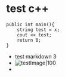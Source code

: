 # test c++  

```
public int main(){
	string test = x;
	cout << test;
	return 0;
}
```

-  test markdown 3
- ![testImage|100](스크린샷%202025-03-21%20090905%201.png)
- 